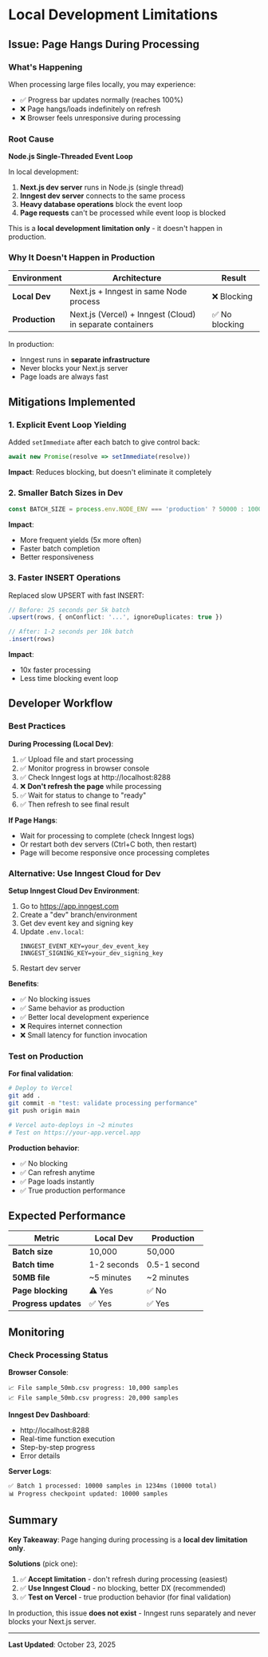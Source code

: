 # Local Development Limitations

## Issue: Page Hangs During Processing

### What's Happening

When processing large files locally, you may experience:
- ✅ Progress bar updates normally (reaches 100%)
- ❌ Page hangs/loads indefinitely on refresh
- ❌ Browser feels unresponsive during processing

### Root Cause

**Node.js Single-Threaded Event Loop**

In local development:
1. **Next.js dev server** runs in Node.js (single thread)
2. **Inngest dev server** connects to the same process
3. **Heavy database operations** block the event loop
4. **Page requests** can't be processed while event loop is blocked

This is a **local development limitation only** - it doesn't happen in production.

### Why It Doesn't Happen in Production

| Environment | Architecture | Result |
|------------|-------------|--------|
| **Local Dev** | Next.js + Inngest in same Node process | ❌ Blocking |
| **Production** | Next.js (Vercel) + Inngest (Cloud) in separate containers | ✅ No blocking |

In production:
- Inngest runs in **separate infrastructure**
- Never blocks your Next.js server
- Page loads are always fast

## Mitigations Implemented

### 1. Explicit Event Loop Yielding

Added `setImmediate` after each batch to give control back:
```typescript
await new Promise(resolve => setImmediate(resolve))
```

**Impact**: Reduces blocking, but doesn't eliminate it completely

### 2. Smaller Batch Sizes in Dev

```typescript
const BATCH_SIZE = process.env.NODE_ENV === 'production' ? 50000 : 10000
```

**Impact**: 
- More frequent yields (5x more often)
- Faster batch completion
- Better responsiveness

### 3. Faster INSERT Operations

Replaced slow UPSERT with fast INSERT:
```typescript
// Before: 25 seconds per 5k batch
.upsert(rows, { onConflict: '...', ignoreDuplicates: true })

// After: 1-2 seconds per 10k batch
.insert(rows)
```

**Impact**: 
- 10x faster processing
- Less time blocking event loop

## Developer Workflow

### Best Practices

**During Processing (Local Dev)**:
1. ✅ Upload file and start processing
2. ✅ Monitor progress in browser console
3. ✅ Check Inngest logs at http://localhost:8288
4. ❌ **Don't refresh the page** while processing
5. ✅ Wait for status to change to "ready"
6. ✅ Then refresh to see final result

**If Page Hangs**:
- Wait for processing to complete (check Inngest logs)
- Or restart both dev servers (Ctrl+C both, then restart)
- Page will become responsive once processing completes

### Alternative: Use Inngest Cloud for Dev

**Setup Inngest Cloud Dev Environment**:
1. Go to https://app.inngest.com
2. Create a "dev" branch/environment
3. Get dev event key and signing key
4. Update `.env.local`:
   ```env
   INNGEST_EVENT_KEY=your_dev_event_key
   INNGEST_SIGNING_KEY=your_dev_signing_key
   ```
5. Restart dev server

**Benefits**:
- ✅ No blocking issues
- ✅ Same behavior as production
- ✅ Better local development experience
- ❌ Requires internet connection
- ❌ Small latency for function invocation

### Test on Production

**For final validation**:
```bash
# Deploy to Vercel
git add .
git commit -m "test: validate processing performance"
git push origin main

# Vercel auto-deploys in ~2 minutes
# Test on https://your-app.vercel.app
```

**Production behavior**:
- ✅ No blocking
- ✅ Can refresh anytime
- ✅ Page loads instantly
- ✅ True production performance

## Expected Performance

| Metric | Local Dev | Production |
|--------|-----------|------------|
| **Batch size** | 10,000 | 50,000 |
| **Batch time** | 1-2 seconds | 0.5-1 second |
| **50MB file** | ~5 minutes | ~2 minutes |
| **Page blocking** | ⚠️ Yes | ✅ No |
| **Progress updates** | ✅ Yes | ✅ Yes |

## Monitoring

### Check Processing Status

**Browser Console**:
```
📈 File sample_50mb.csv progress: 10,000 samples
📈 File sample_50mb.csv progress: 20,000 samples
```

**Inngest Dev Dashboard**:
- http://localhost:8288
- Real-time function execution
- Step-by-step progress
- Error details

**Server Logs**:
```
✅ Batch 1 processed: 10000 samples in 1234ms (10000 total)
📊 Progress checkpoint updated: 10000 samples
```

## Summary

**Key Takeaway**: Page hanging during processing is a **local dev limitation only**.

**Solutions** (pick one):
1. ✅ **Accept limitation** - don't refresh during processing (easiest)
2. ✅ **Use Inngest Cloud** - no blocking, better DX (recommended)
3. ✅ **Test on Vercel** - true production behavior (for final validation)

In production, this issue **does not exist** - Inngest runs separately and never blocks your Next.js server.

---

**Last Updated**: October 23, 2025

